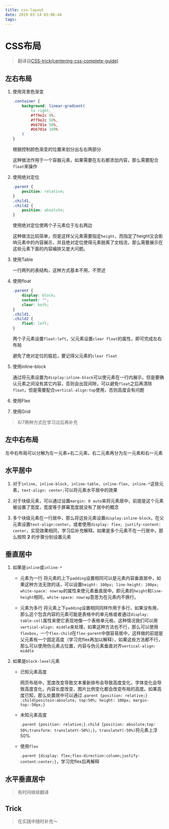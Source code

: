 ```yaml
---
title: css-layout
date: 2019-03-14 03:06:44
tags:
---
```


# CSS布局

> 翻译自[CSS-trick(centering-css-complete-guide)](https://css-tricks.com/centering-css-complete-guide/)

## 左右布局

1. 使用背景色渐变

    ```css
    .container {
        background: linear-gradient(
            to right,
            #ff9e2c 0%,
            #ff9e2c 50%,
            #b6701e 50%,
            #b6701e 100%
        )
    }
    ```

    根据控制颜色渐变的位置来划分出左右两部分

    这种做法作用于一个容器元素，如果需要在左右都添加内容，那么需要配合`float`来操作

2. 使用绝对定位

    ```css
    .parent {
        position: relative;
    }
    .child1,
    .child2 {
        position: absolute;
    }
    ```

    使用绝对定位使两个子元素位于左右两边

    这种做法比较简单，但是这样父元素需要指定`height`，而指定了height又会影响元素中的内容展示，并且绝对定位使得元素脱离了文档流，那么需要展示在这些元素下面的内容编排又是大问题。

3. 使用Table

    一行两列的表结构，这种方式基本不用，不赘述

4. 使用float

    ```css
    .parent {
        display: block;
        content: "";
        clear: both;
    }
    .child1,
    .child2 {
        float: left;
    }
    ```

    两个子元素设置`float:left`，父元素设置`clear float`的属性，即可完成左右布局

    避免了绝对定位的尴尬，要记得父元素的`clear float`

5. 使用inline-block

    通过将元素设置为`display:inline-block`可以使元素在一行内展示，但是要确认元素之间没有其它内容，否则会出现间隙，可以避免`float`之后再清除`float`，但是需要配合`vertical-align:top`使用，否则高度会有问题

6. 使用Flex
7. 使用Grid

> 6/7两种方式在学习过后再补充

## 左中右布局

左中右布局可以分解为左一元素+右二元素，右二元素再分为左一元素和右一元素

## 水平居中

1. 对于`inline, inline-block, inline-table, inline-flex, inline-*`这些元素，`text-align: center;`可以将元素水平居中的效果

2. 对于块级元素，可以通过设置`margin: 0 auto`来将元素居中，前提是这个元素被设置了宽度，宽度等于屏幕宽度就没有了居中的概念

3. 多个块级元素在一行居中，那么将这些元素设置`display:inline-block`，在父元素设置`text-align:center`，或者使用`display: flex; justify-content: center`，实现效果相同，学习后补充解释。如果是多个元素不在一行居中，那么按照 __2__ 的步骤分别设置元素

## 垂直居中

1. 如果是`inline`或`inline-*`

    * 元素为一行
        将元素的上下`padding`设置相同可以是元素内容垂直居中，如果这种方法无效的话，可以设置`height: 100px; line-height: 100px; white-space: nowrap`的属性来使元素垂直居中。即元素的`height`和`line-height`相同，`white-space: nowrap`意思为在元素内不换行。

    * 元素为多行
        将元素上下`padding`设置相同同样作用于多行，如果没有用，那么这个包含内容的元素可能是表格中的单元格或者通过`display: table-cell`属性来使它表现地像一个表格单元格，这种情况我们可以用`vertical-align: middle`来处理，如果这种方法也不行，那么可以使用`flexbox`，一个`flex-child`在`flex-parent`中很容易居中，这样做的前提是父元素有一个固定高度（学习完flex再加以解释），如果这些方法都不行，那么可以使用伪元素占位置，内容与伪元素垂直对齐`vertical-align: middle`

2. 如果是`block-level`元素

    * 已知元素高度

        网页布局中，宽度改变导致文本重新排布会导致高度变化，字体变化会导致高度变化，内容长度改变、图片比例变化都会改变布局的高度。如果高度已知，那么处置居中可以通过`.parent {position: relative;} .child{positoin:absolute; top:50%; height: 100px; margin-top:-50px;}`

    * 未知元素高度

        `.parent {position: relative;}.child {position: absolute;top: 50%;transform: translateY(-50%);}`，`translateY(-50%)`将元素上浮50%

    * 使用`flex`

        `.parent {display: flex;flex-direction:column;justify-content:center;}`，学习完flex后再解释

## 水平垂直居中

> 有时间继续翻译

## Trick

> 在实践中随时补充～